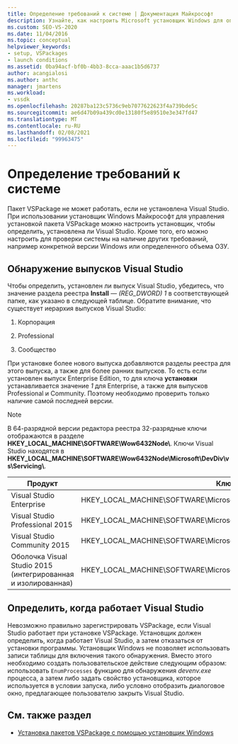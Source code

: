 ```yaml
---
title: Определение требований к системе | Документация Майкрософт
description: Узнайте, как настроить Microsoft установщик Windows для определения требований к системе, таких как установленный выпуск Visual Studio.
ms.custom: SEO-VS-2020
ms.date: 11/04/2016
ms.topic: conceptual
helpviewer_keywords:
- setup, VSPackages
- launch conditions
ms.assetid: 0ba94acf-bf0b-4bb3-8cca-aaac1b5d6737
author: acangialosi
ms.author: anthc
manager: jmartens
ms.workload:
- vssdk
ms.openlocfilehash: 20287ba123c5736c9eb7077622623f4a739bde5c
ms.sourcegitcommit: ae6d47b09a439cd0e13180f5e89510e3e347fd47
ms.translationtype: MT
ms.contentlocale: ru-RU
ms.lasthandoff: 02/08/2021
ms.locfileid: "99963475"
---
```

# <a name="detect-system-requirements"></a>Определение требований к системе
Пакет VSPackage не может работать, если не установлена Visual Studio. При использовании установщик Windows Майкрософт для управления установкой пакета VSPackage можно настроить установщик, чтобы определить, установлена ли Visual Studio. Кроме того, его можно настроить для проверки системы на наличие других требований, например конкретной версии Windows или определенного объема ОЗУ.

## <a name="detect-visual-studio-editions"></a>Обнаружение выпусков Visual Studio
 Чтобы определить, установлен ли выпуск Visual Studio, убедитесь, что значение раздела реестра **Install** — *(REG_DWORD) 1* в соответствующей папке, как указано в следующей таблице. Обратите внимание, что существует иерархия выпусков Visual Studio:

1. Корпорация

2. Professional

3. Сообщество

При установке более нового выпуска добавляются разделы реестра для этого выпуска, а также для более ранних выпусков. То есть если установлен выпуск Enterprise Edition, то для ключа **установки** устанавливается значение *1* для Enterprise, а также для выпусков Professional и Community. Поэтому необходимо проверить только наличие самой последней версии.

> [!NOTE]
> В 64-разрядной версии редактора реестра 32-разрядные ключи отображаются в разделе **HKEY_LOCAL_MACHINE\SOFTWARE\Wow6432Node\\**. Ключи Visual Studio находятся в **HKEY_LOCAL_MACHINE\SOFTWARE\Wow6432Node\Microsoft\DevDiv\vs\Servicing\\**.

|Продукт|Ключ|
|-------------|---------|
|Visual Studio Enterprise|HKEY_LOCAL_MACHINE\SOFTWARE\Microsoft\DevDiv\vs\Servicing\14.0\enterprise|
|Visual Studio Professional 2015|HKEY_LOCAL_MACHINE\SOFTWARE\Microsoft\DevDiv\vs\Servicing\14.0\professional|
|Visual Studio Community 2015|HKEY_LOCAL_MACHINE\SOFTWARE\Microsoft\DevDiv\vs\Servicing\14.0\community|
|Оболочка Visual Studio 2015 (интегрированная и изолированная)|HKEY_LOCAL_MACHINE\SOFTWARE\Microsoft\DevDiv\vs\Servicing\14.0\isoshell|

## <a name="detect-when-visual-studio-is-running"></a>Определить, когда работает Visual Studio
 Невозможно правильно зарегистрировать VSPackage, если Visual Studio работает при установке VSPackage. Установщик должен определить, когда работает Visual Studio, а затем отказаться от установки программы. Установщик Windows не позволяет использовать записи таблицы для включения такого обнаружения. Вместо этого необходимо создать пользовательское действие следующим образом: использовать `EnumProcesses` функцию для обнаружения *devenv.exe* процесса, а затем либо задать свойство установщика, которое используется в условии запуска, либо условно отобразить диалоговое окно, предлагающее пользователю закрыть Visual Studio.

## <a name="see-also"></a>См. также раздел
- [Установка пакетов VSPackage с помощью установщик Windows](../../extensibility/internals/installing-vspackages-with-windows-installer.md)
